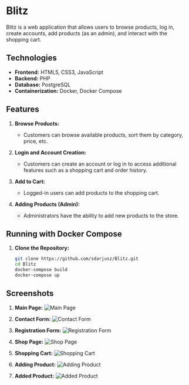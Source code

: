 # Blitz

Blitz is a web application that allows users to browse products, log in, create accounts, add products (as an admin), and interact with the shopping cart.

## Technologies

- **Frontend:** HTML5, CSS3, JavaScript
- **Backend:** PHP
- **Database:** PostgreSQL
- **Containerization:** Docker, Docker Compose

## Features

1. **Browse Products:**
    - Customers can browse available products, sort them by category, price, etc.

2. **Login and Account Creation:**
    - Customers can create an account or log in to access additional features such as a shopping cart and order history.

3. **Add to Cart:**
    - Logged-in users can add products to the shopping cart.

4. **Adding Products (Admin):**
    - Administrators have the ability to add new products to the store.


## Running with Docker Compose

1. **Clone the Repository:**
   ```bash
   git clone https://github.com/sdarjusz/Blitz.git
   cd Blitz
   docker-compose build
   docker-compose up

## Screenshots

1. **Main Page:**
   ![Main Page](public/img/readme/main.png)

2. **Contact Form:**
   ![Contact Form](public/img/readme/contact.png)

3. **Registration Form:**
   ![Registration Form](public/img/readme/register.png)

4. **Shop Page:**
   ![Shop Page](public/img/readme/shop.png)

5. **Shopping Cart:**
   ![Shopping Cart](public/img/readme/shoppingcart.png)

6. **Adding Product:**
   ![Adding Product](public/img/readme/adding.png)

7. **Added Product:**
   ![Added Product](public/img/readme/added.png)
